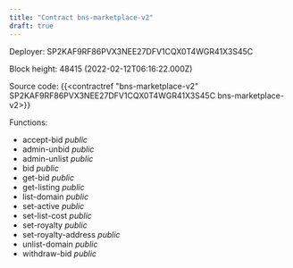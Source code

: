 ```yaml
---
title: "Contract bns-marketplace-v2"
draft: true
---
```

Deployer: SP2KAF9RF86PVX3NEE27DFV1CQX0T4WGR41X3S45C


 



Block height: 48415 (2022-02-12T06:16:22.000Z)

Source code: {{<contractref "bns-marketplace-v2" SP2KAF9RF86PVX3NEE27DFV1CQX0T4WGR41X3S45C bns-marketplace-v2>}}

Functions:

* accept-bid _public_
* admin-unbid _public_
* admin-unlist _public_
* bid _public_
* get-bid _public_
* get-listing _public_
* list-domain _public_
* set-active _public_
* set-list-cost _public_
* set-royalty _public_
* set-royalty-address _public_
* unlist-domain _public_
* withdraw-bid _public_
